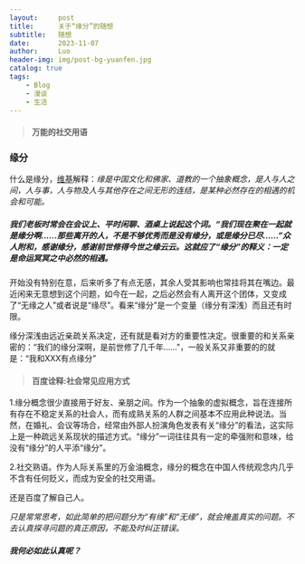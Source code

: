```yaml
---
layout:     post
title:      关于“缘分”的随想
subtitle:   随想
date:       2023-11-07
author:     Luo
header-img: img/post-bg-yuanfen.jpg
catalog: true
tags:
    - Blog
    - 漫谈
    - 生活
---
```


> #### **万能的社交用语**

### 缘分

什么是缘分，[维基](https://zh.wikipedia.org/wiki/%E7%B7%A3%E5%88%86)解释：*缘是中国文化和佛家、道教的一个抽象概念，是人与人之间，人与事，人与物及人与其他存在之间无形的连结，是某种必然存在的相遇的机会和可能。*

##### 我们老板时常会在会议上、平时闲聊、酒桌上说起这个词。“我们现在聚在一起就是缘分啊......那些离开的人，不是不够优秀而是没有缘分，或是缘分已尽......”众人附和，感谢缘分，感谢前世修得今世之缘云云。这就应了“缘分”的释义：一定是命运冥冥之中必然的相遇。

开始没有特别在意，后来听多了有点无感，其余人受其影响也常挂将其在嘴边。最近闲来无意想到这个问题，如今在一起，之后必然会有人离开这个团体，又变成了“无缘之人”或者说是“缘尽”。看来“缘分”是一个变量（缘分有深浅）而且还有时限。

缘分深浅由远近亲疏关系决定，还有就是看对方的重要性决定。很重要的和关系亲密的：“我们的缘分深啊，是前世修了几千年......"，一般关系又非重要的的就是：“我和XXX有点缘分”

> #### 百度诠释:社会常见应用方式

1.缘分概念很少直接用于好友、亲朋之间。作为一个抽象的虚拟概念，旨在连接所有存在不稳定关系的社会人，而有成熟关系的人群之间基本不应用此种说法。当然，在婚礼、会议等场合，经常由外部人扮演角色发表有关“缘分”的看法，这实际上是一种疏远关系现状的描述方式。“缘分”一词往往具有一定的牵强附和意味，给没有“缘分”的人平添“缘分”。

2.社交熟语。作为人际关系里的万金油概念，缘分的概念在中国人传统观念内几乎不含有任何贬义，而成为安全的社交用语。


还是百度了解自己人。

*只是常常思考，如此简单的把问题分为“有缘”和“无缘”，就会掩盖真实的问题。不去认真探寻问题的真正原因，不能及时纠正错误。*

##### *我何必如此认真呢？*

